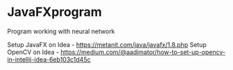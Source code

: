 # JavaFXprogram
Program working with neural network

Setup JavaFX on Idea - https://metanit.com/java/javafx/1.8.php
Setup OpenCV on Idea - https://medium.com/@aadimator/how-to-set-up-opencv-in-intellij-idea-6eb103c1d45c
